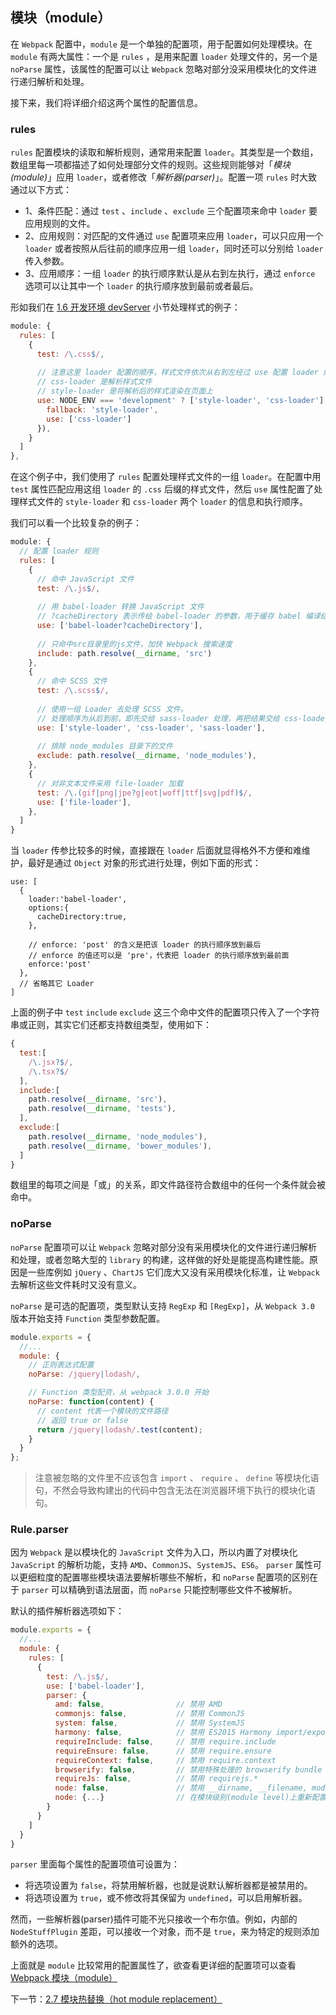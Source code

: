 ## 模块（module）

在 `Webpack` 配置中，`module` 是一个单独的配置项，用于配置如何处理模块。在 `module` 有两大属性：一个是 `rules` ，是用来配置 `loader` 处理文件的，另一个是 `noParse` 属性，该属性的配置可以让 `Webpack` 忽略对部分没采用模块化的文件进行递归解析和处理。

接下来，我们将详细介绍这两个属性的配置信息。

### rules

`rules` 配置模块的读取和解析规则，通常用来配置 `loader`。其类型是一个数组，数组里每一项都描述了如何处理部分文件的规则。这些规则能够对「_模块(module)_」应用 `loader`，或者修改「_解析器(parser)_」。配置一项 `rules` 时大致通过以下方式：

- 1、条件匹配：通过 `test` 、`include` 、`exclude` 三个配置项来命中 `loader` 要应用规则的文件。
- 2、应用规则：对匹配的文件通过 `use` 配置项来应用 `loader`，可以只应用一个 `loader` 或者按照从后往前的顺序应用一组 `loader`，同时还可以分别给 `loader` 传入参数。
- 3、应用顺序：一组 `loader` 的执行顺序默认是从右到左执行，通过 `enforce` 选项可以让其中一个 `loader` 的执行顺序放到最前或者最后。

形如我们在 [1.6 开发环境 devServer](/di-yi-zhang-ru-men-pei-zhi/16-kai-fa-huan-jing-devserver.md) 小节处理样式的例子：

```javascript
module: {
  rules: [
    {
      test: /\.css$/,
      
      // 注意这里 loader 配置的顺序，样式文件依次从右到左经过 use 配置 loader 的处理
      // css-loader 是解析样式文件
      // style-loader 是将解析后的样式渲染在页面上
      use: NODE_ENV === 'development' ? ['style-loader', 'css-loader'] : ExtractTextWebpackPlugin.extract({
        fallback: 'style-loader',
        use: ['css-loader']
      }),
    }
  ]
},
```

在这个例子中，我们使用了 `rules` 配置处理样式文件的一组 `loader`。在配置中用 `test` 属性匹配应用这组 `loader` 的 `.css` 后缀的样式文件，然后 `use` 属性配置了处理样式文件的 `style-loader` 和 `css-loader` 两个 `loader` 的信息和执行顺序。

我们可以看一个比较复杂的例子：

```javascript
module: {
  // 配置 loader 规则
  rules: [
    {
      // 命中 JavaScript 文件
      test: /\.js$/,
      
      // 用 babel-loader 转换 JavaScript 文件
      // ?cacheDirectory 表示传给 babel-loader 的参数，用于缓存 babel 编译结果加快重新编译速度
      use: ['babel-loader?cacheDirectory'],
      
      // 只命中src目录里的js文件，加快 Webpack 搜索速度
      include: path.resolve(__dirname, 'src')
    },
    {
      // 命中 SCSS 文件
      test: /\.scss$/,
      
      // 使用一组 Loader 去处理 SCSS 文件。
      // 处理顺序为从后到前，即先交给 sass-loader 处理，再把结果交给 css-loader 最后再给 style-loader。
      use: ['style-loader', 'css-loader', 'sass-loader'],
      
      // 排除 node_modules 目录下的文件
      exclude: path.resolve(__dirname, 'node_modules'),
    },
    {
      // 对非文本文件采用 file-loader 加载
      test: /\.(gif|png|jpe?g|eot|woff|ttf|svg|pdf)$/,
      use: ['file-loader'],
    },
  ]
}
```
当 `loader` 传参比较多的时候，直接跟在 `loader` 后面就显得格外不方便和难维护，最好是通过 `Object` 对象的形式进行处理，例如下面的形式：

```
use: [
  {
    loader:'babel-loader',
    options:{
      cacheDirectory:true,
    },
    
    // enforce: 'post' 的含义是把该 loader 的执行顺序放到最后
    // enforce 的值还可以是 'pre'，代表把 loader 的执行顺序放到最前面
    enforce:'post'
  },
  // 省略其它 Loader
]
```

上面的例子中 `test` `include` `exclude` 这三个命中文件的配置项只传入了一个字符串或正则，其实它们还都支持数组类型，使用如下：

```javascript
{
  test:[
    /\.jsx?$/,
    /\.tsx?$/
  ],
  include:[
    path.resolve(__dirname, 'src'),
    path.resolve(__dirname, 'tests'),
  ],
  exclude:[
    path.resolve(__dirname, 'node_modules'),
    path.resolve(__dirname, 'bower_modules'),
  ]
}
```

数组里的每项之间是「或」的关系，即文件路径符合数组中的任何一个条件就会被命中。

### noParse

`noParse` 配置项可以让 `Webpack` 忽略对部分没有采用模块化的文件进行递归解析和处理，或者忽略大型的 `library` 的构建，这样做的好处是能提高构建性能。原因是一些库例如 `jQuery` 、`ChartJS` 它们庞大又没有采用模块化标准，让 `Webpack` 去解析这些文件耗时又没有意义。

`noParse` 是可选的配置项，类型默认支持 `RegExp` 和 `[RegExp]`，从 `Webpack 3.0` 版本开始支持 `Function` 类型参数配置。

```javascript
module.exports = {
  //...
  module: {
    // 正则表达式配置
    noParse: /jquery|lodash/,

    // Function 类型配资，从 webpack 3.0.0 开始
    noParse: function(content) {
      // content 代表一个模块的文件路径
      // 返回 true or false
      return /jquery|lodash/.test(content);
    }
  }
};
```

> 注意被忽略的文件里不应该包含 `import` 、 `require` 、 `define` 等模块化语句，不然会导致构建出的代码中包含无法在浏览器环境下执行的模块化语句。

### Rule.parser

因为 `Webpack` 是以模块化的 `JavaScript` 文件为入口，所以内置了对模块化 `JavaScript` 的解析功能，支持 `AMD`、`CommonJS`、`SystemJS`、`ES6`。 `parser` 属性可以更细粒度的配置哪些模块语法要解析哪些不解析，和 `noParse` 配置项的区别在于 `parser` 可以精确到语法层面，而 `noParse` 只能控制哪些文件不被解析。 

默认的插件解析器选项如下：

```javascript
module.exports = {
  //...
  module: {
    rules: [
      {
        test: /\.js$/,
        use: ['babel-loader'],
        parser: {
          amd: false,                // 禁用 AMD
          commonjs: false,           // 禁用 CommonJS
          system: false,             // 禁用 SystemJS
          harmony: false,            // 禁用 ES2015 Harmony import/export
          requireInclude: false,     // 禁用 require.include
          requireEnsure: false,      // 禁用 require.ensure
          requireContext: false,     // 禁用 require.context
          browserify: false,         // 禁用特殊处理的 browserify bundle
          requireJs: false,          // 禁用 requirejs.*
          node: false,               // 禁用 __dirname, __filename, module, require.extensions, require.main 等。
          node: {...}                // 在模块级别(module level)上重新配置 node 层(layer)
        }
      }
    ]
  }
}
```

`parser` 里面每个属性的配置项值可设置为：

- 将选项设置为 `false`，将禁用解析器，也就是说默认解析器都是被禁用的。
- 将选项设置为 `true`，或不修改将其保留为 `undefined`，可以启用解析器。

然而，一些解析器(parser)插件可能不光只接收一个布尔值。例如，内部的 `NodeStuffPlugin` 差距，可以接收一个对象，而不是 `true`，来为特定的规则添加额外的选项。

上面就是 `module` 比较常用的配置属性了，欲查看更详细的配置项可以查看 [Webpack 模块（module）](https://webpack.docschina.org/configuration/module/)

下一节：[2.7 模块热替换（hot module replacement）](/di-er-zhang-he-xin-gai-nian/28-mo-kuai-re-ti-huan-ff08-hot-module-replacement.md)




